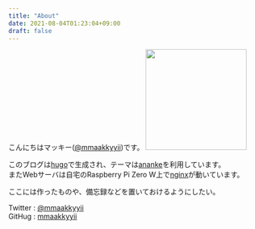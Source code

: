 ```yaml
---
title: "About"
date: 2021-08-04T01:23:04+09:00
draft: false
---
```


こんにちはマッキー([@mmaakkyyii](https://twitter.com/mmaakkyyii))です。
<img src="/image/icon.jpg" style="width:200px;">

このブログは[hugo](https://gohugo.io/)で生成され、テーマは[ananke](https://github.com/theNewDynamic/gohugo-theme-ananke)を利用しています。  
またWebサーバは自宅のRaspberry Pi Zero W上で[nginx](https://nginx.org/)が動いています。  

ここには作ったものや、備忘録などを置いておけるようにしたい。  



Twitter : [@mmaakkyyii](https://twitter.com/mmaakkyyii)  
GitHug : [mmaakkyyii](https://github.com/mmaakkyyii)